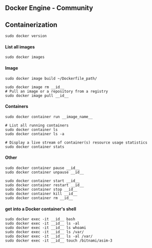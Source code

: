 ## Docker Engine - Community
## Containerization


```
sudo docker version
```

#### List all images
```
sudo docker images
```


#### Image
```
sudo docker image build ~/Dockerfile_path/

sudo docker image rm __id__
# Pull an image or a repository from a registry
sudo docker image pull __id__
```


#### Containers
```
sudo docker container run __image_name__

# List all running containers
sudo docker container ls
sudo docker container ls -a

# Display a live stream of container(s) resource usage statistics
sudo docker container stats
```


#### Other
```
sudo docker container pause __id__
sudo docker container unpause __id__

sudo docker container start __id__
sudo docker container restart __id__
sudo docker container stop __id__
sudo docker container kill __id__
sudo docker container rm __id__
```


#### get into a Docker container's shell
```
sudo docker exec -it __id__ bash
sudo docker exec -it __id__ ls -al
sudo docker exec -it __id__ ls whoami
sudo docker exec -it __id__ ls /var/
sudo docker exec -it __id__ ls -al /var/
sudo docker exec -it __id__ touch /bitnami/asim-3
```
